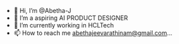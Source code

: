 - 👋 Hi, I’m @Abetha-J
- 👀 I’m a aspiring AI PRODUCT DESIGNER 
- 🌱 I’m currently working in HCLTech
- 📫 How to reach me abethajeevarathinam@gmail.com...

<!---
Abetha-J/Abetha-J is a ✨ special ✨ repository because its `README.md` (this file) appears on your GitHub profile.
You can click the Preview link to take a look at your changes.
--->
